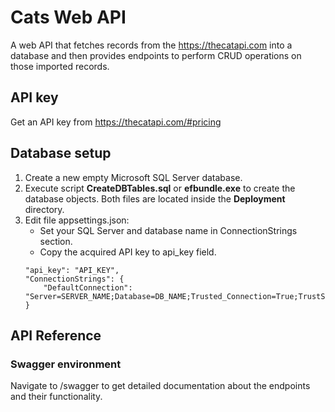 # Cats Web API

A web API that fetches records from the https://thecatapi.com into a database and then provides endpoints to perform CRUD operations on those imported records.

## API key
Get an API key from https://thecatapi.com/#pricing 

## Database setup

1. Create a new empty Microsoft SQL Server database.
2. Execute script **CreateDBTables.sql** or **efbundle.exe** to create the database objects. Both files are located inside the **Deployment** directory.
3. Edit file appsettings.json:
   * Set your SQL Server and database name in ConnectionStrings section.
   * Copy the acquired API key to api_key field.
    ```
    "api_key": "API_KEY",
    "ConnectionStrings": {
        "DefaultConnection": "Server=SERVER_NAME;Database=DB_NAME;Trusted_Connection=True;TrustServerCertificate=True;"
    }
    ```

## API Reference

### Swagger environment
Navigate to /swagger to get detailed documentation about the endpoints and their functionality.


